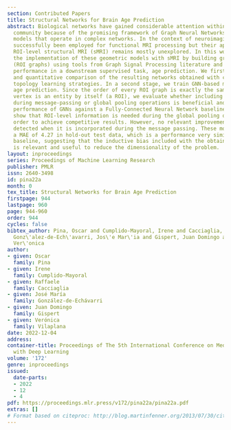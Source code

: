 ```yaml
---
section: Contributed Papers
title: Structural Networks for Brain Age Prediction
abstract: Biological networks have gained considerable attention within the Deep Learning
  community because of the promising framework of Graph Neural Networks (GNN), neural
  models that operate in complex networks. In the context of neuroimaging, GNNs have
  successfully been employed for functional MRI processing but their application to
  ROI-level structural MRI (sMRI) remains mostly unexplored. In this work we analyze
  the implementation of these geometric models with sMRI by building graphs of ROIs
  (ROI graphs) using tools from Graph Signal Processing literature and evaluate their
  performance in a downstream supervised task, age prediction. We first make a qualitative
  and quantitative comparison of the resulting networks obtained with common graph
  topology learning strategies. In a second stage, we train GNN-based models for brain
  age prediction. Since the order of every ROI graph is exactly the same and each
  vertex is an entity by itself (a ROI), we evaluate whether including ROI information
  during message-passing or global pooling operations is beneficial and compare the
  performance of GNNs against a Fully-Connected Neural Network baseline. The results
  show that ROI-level information is needed during the global pooling operation in
  order to achieve competitive results. However, no relevant improvement has been
  detected when it is incorporated during the message passing. These models achieve
  a MAE of 4.27 in hold-out test data, which is a performance very similar to the
  baseline, suggesting that the inductive bias included with the obtained graph connectivity
  is relevant and useful to reduce the dimensionality of the problem.
layout: inproceedings
series: Proceedings of Machine Learning Research
publisher: PMLR
issn: 2640-3498
id: pina22a
month: 0
tex_title: Structural Networks for Brain Age Prediction
firstpage: 944
lastpage: 960
page: 944-960
order: 944
cycles: false
bibtex_author: Pina, Oscar and Cumplido-Mayoral, Irene and Cacciaglia, Raffaele and
  Gonz\'alez-de-Ech\'avarri, Jos\'e Mar\'ia and Gispert, Juan Domingo and Vilaplana,
  Ver\'onica
author:
- given: Oscar
  family: Pina
- given: Irene
  family: Cumplido-Mayoral
- given: Raffaele
  family: Cacciaglia
- given: José María
  family: González-de-Echávarri
- given: Juan Domingo
  family: Gispert
- given: Verónica
  family: Vilaplana
date: 2022-12-04
address:
container-title: Proceedings of The 5th International Conference on Medical Imaging
  with Deep Learning
volume: '172'
genre: inproceedings
issued:
  date-parts:
  - 2022
  - 12
  - 4
pdf: https://proceedings.mlr.press/v172/pina22a/pina22a.pdf
extras: []
# Format based on citeproc: http://blog.martinfenner.org/2013/07/30/citeproc-yaml-for-bibliographies/
---
```

